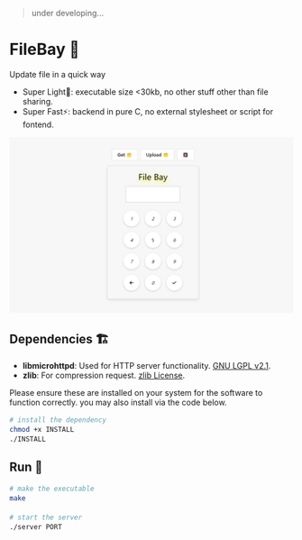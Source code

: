 > under developing...
> 
# FileBay 🥳
Update file in a quick way

+ Super Light🍃: executable size <30kb, no other stuff other than file sharing.
+ Super Fast⚡: backend in pure C, no external stylesheet or script for fontend.

![demo](/doc/demo.png)

## Dependencies 🏗️

- **libmicrohttpd**: Used for HTTP server functionality. [GNU LGPL v2.1](https://www.gnu.org/software/libmicrohttpd/).
- **zlib**: For compression request. [zlib License](https://zlib.net/zlib_license.html).

Please ensure these are installed on your system for the software to function correctly. you may also install via the code below.

```bash
# install the dependency
chmod +x INSTALL
./INSTALL
```

## Run 🐎
```bash
# make the executable
make

# start the server
./server PORT
```